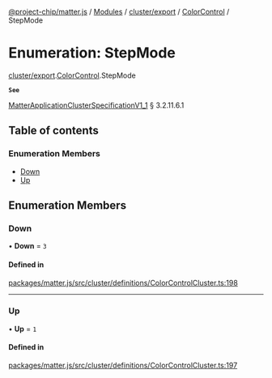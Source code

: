 [@project-chip/matter.js](../README.md) / [Modules](../modules.md) / [cluster/export](../modules/cluster_export.md) / [ColorControl](../modules/cluster_export.ColorControl.md) / StepMode

# Enumeration: StepMode

[cluster/export](../modules/cluster_export.md).[ColorControl](../modules/cluster_export.ColorControl.md).StepMode

**`See`**

[MatterApplicationClusterSpecificationV1_1](../interfaces/spec_export.MatterApplicationClusterSpecificationV1_1.md) § 3.2.11.6.1

## Table of contents

### Enumeration Members

- [Down](cluster_export.ColorControl.StepMode.md#down)
- [Up](cluster_export.ColorControl.StepMode.md#up)

## Enumeration Members

### Down

• **Down** = ``3``

#### Defined in

[packages/matter.js/src/cluster/definitions/ColorControlCluster.ts:198](https://github.com/project-chip/matter.js/blob/b7330d72/packages/matter.js/src/cluster/definitions/ColorControlCluster.ts#L198)

___

### Up

• **Up** = ``1``

#### Defined in

[packages/matter.js/src/cluster/definitions/ColorControlCluster.ts:197](https://github.com/project-chip/matter.js/blob/b7330d72/packages/matter.js/src/cluster/definitions/ColorControlCluster.ts#L197)
